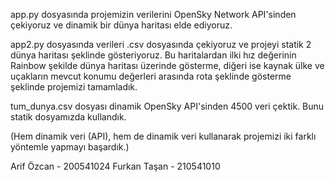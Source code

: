 app.py dosyasında projemizin verilerini OpenSky Network API'sinden çekiyoruz ve dinamik bir dünya haritası elde ediyoruz.

app2.py dosyasında verileri .csv dosyasında çekiyoruz ve projeyi statik 2 dünya haritası şeklinde gösteriyoruz. Bu haritalardan ilki hız değerinin Rainbow şekilde dünya haritası üzerinde gösterme, 
diğeri ise kaynak ülke ve uçakların mevcut konumu değerleri arasında rota şeklinde gösterme şeklinde projemizi tamamladık. 

tum_dunya.csv dosyası dinamik OpenSky API'sinden 4500 veri çektik. Bunu statik dosyamızda kullandık.

(Hem dinamik veri (API), hem de dinamik veri kullanarak projemizi iki farklı yöntemle yapmayı başardık.)




Arif Özcan - 200541024
Furkan Taşan - 210541010
